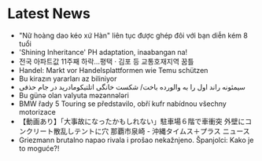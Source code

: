 # Latest News
-  "Nữ hoàng dao kéo xứ Hàn" liên tục được ghép đôi với bạn diễn kém 8 tuổi
-  'Shining Inheritance' PH adaptation, inaabangan na!
-  전국 아파트값 11주째 하락…평택 · 김포 등 교통호재지역 꿈틀
-  Handel: Markt vor Handelsplattformen wie Temu schützen
-  Bu kirazın yararları az biliniyor
-  سیمئونه راند اول را به والورده باخت/ شکست خانگی اتلتیکومادرید در جام حذفی
-  Bu günə olan valyuta məzənnələri
-  BMW řady 5 Touring se představilo, obří kufr nabídnou všechny motorizace
-  【動画あり】「大事故になったかもしれない」駐車場６階で車衝突 外壁にコンクリート散乱しテントに穴 那覇市泉崎 - 沖縄タイムス＋プラス ニュース
-  Griezmann brutalno napao rivala i prošao nekažnjeno. Španjolci: Kako je to moguće?!
